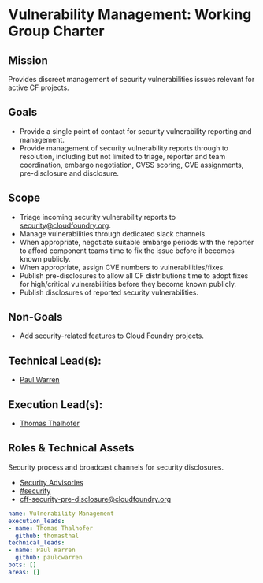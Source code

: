 # Vulnerability Management: Working Group Charter

## Mission

Provides discreet management of security vulnerabilities issues relevant for active CF projects.

## Goals

* Provide a single point of contact for security vulnerability reporting and management.
* Provide management of security vulnerability reports through to resolution, including but not limited to triage, reporter and team coordination, embargo negotiation, CVSS scoring, CVE assignments, pre-disclosure and disclosure.

## Scope

* Triage incoming security vulnerability reports to [security@cloudfoundry.org](mailto:security@cloudfoundry.org).
* Manage vulnerabilities through dedicated slack channels.
* When appropriate, negotiate suitable embargo periods with the reporter to afford component teams time to fix the issue before it becomes known publicly.
* When appropriate, assign CVE numbers to vulnerabilities/fixes.
* Publish pre-disclosures to allow all CF distributions time to adopt fixes for high/critical vulnerabilities before they become known publicly.
* Publish disclosures of reported security vulnerabilities.

## Non-Goals

* Add security-related features to Cloud Foundry projects.

## Technical Lead(s):
- [Paul Warren](https://github.com/paulcwarren)

## Execution Lead(s):
- [Thomas Thalhofer](https://github.com/thomasthal)

## Roles & Technical Assets

Security process and broadcast channels for security disclosures.

* [Security Advisories](https://www.cloudfoundry.org/foundryblog/security-advisory/)
* [#security](https://cloudfoundry.slack.com/archives/C0DEQSW9W)
* [cff-security-pre-disclosure@cloudfoundry.org](mailto:cff-security-pre-disclosure@cloudfoundry.org)


```yaml
name: Vulnerability Management
execution_leads:
- name: Thomas Thalhofer
  github: thomasthal
technical_leads:
- name: Paul Warren
  github: paulcwarren
bots: []
areas: []
```